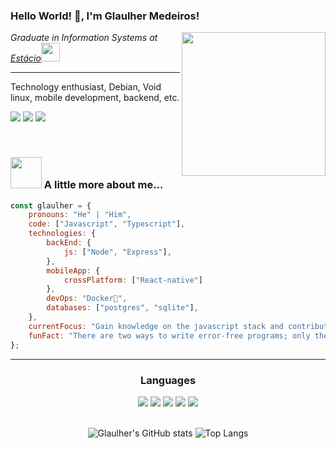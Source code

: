  ### Hello World! 🖖, I'm Glaulher Medeiros! 

<img align="right"  src="https://media.giphy.com/media/wwg1suUiTbCY8H8vIA/giphy-downsized-large.gif" width="230">
<p><em>Graduate in Information Systems at <a href="https://estacio.br/estude-na-estacio/nossa-graduacao">Estácio</a><img src="https://media.giphy.com/media/WUlplcMpOCEmTGBtBW/giphy.gif" width="30"> 
</em></p>

---

Technology enthusiast, Debian, Void linux, mobile development, backend, etc.


<p align="left">
<span style="inline-block;">
  <a href="https://www.linkedin.com/in/glaulher-medeiros-03799967/" target="_blank"><img src="https://img.shields.io/badge/LinkedIn-0077B5?style=for-the-badge&logo=linkedin&logoColor=white" ></a>
</span>
<span style="inline-block;">
  <a href="https://glaulher.github.io/" target="_blank"><img src="https://img.shields.io/badge/github.io-gray?style=for-the-badge&logo=github&logoColor=white" ></a>
</span>

<span style="inline-block;">
  <a href="https://terminaldopenguin.blogspot.com/" target="_blank"><img src="https://img.shields.io/badge/blog-orange?style=for-the-badge&logo=blogger&logoColor=white"></a>
</span>
</p>

</br>

### <img src="https://media.giphy.com/media/VgCDAzcKvsR6OM0uWg/giphy.gif" width="50"> A little more about me...  

```javascript
const glaulher = {
    pronouns: "He" | "Him",
    code: ["Javascript", "Typescript"],   
    technologies: {
        backEnd: {
            js: ["Node", "Express"],
        },
        mobileApp: {
            crossPlatform: ["React-native"]
        },
        devOps: "Docker🐳",
        databases: ["postgres", "sqlite"],      
    },    
    currentFocus: "Gain knowledge on the javascript stack and contribute to the community",
    funFact: "There are two ways to write error-free programs; only the third one works"
};
```


---
<!--START_SECTION:waka-->

<div align='center'>
    <h3>Languages</h3>
    <img src=https://img.shields.io/badge/Python-FFD43B?style=for-the-badge&logo=python&logoColor=darkgreen />
    <img src=https://img.shields.io/badge/JavaScript-F7DF1E?style=for-the-badge&logo=javascript&logoColor=black />
    <img src=https://img.shields.io/badge/TypeScript-007ACC?style=for-the-badge&logo=typescript&logoColor=white />
    <img src=https://img.shields.io/badge/PHP-777BB4?style=for-the-badge&logo=php&logoColor=white />
    <img src=https://img.shields.io/badge/R-276DC3?style=for-the-badge&logo=r&logoColor=white />
  </div>
  
  <br>
  <div align='center'>             
 
![Glaulher's GitHub stats](https://github-readme-stats.vercel.app/api?username=glaulher&show_icons=true&theme=tokyonight)
![Top Langs](https://github-readme-stats.vercel.app/api/top-langs/?username=glaulher&hide=html&layout=compact&theme=tokyonight)
   
</div>


